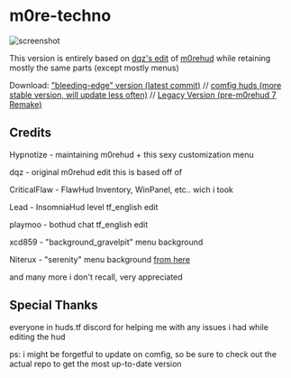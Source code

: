 # m0re-techno

![screenshot](https://b.catgirlsare.sexy/i_auWpY0z58F.jpg)

This version is entirely based on [dqz's edit](https://github.com/irodionr/dqz_hud/tree/m0re) of [m0rehud](https://github.com/Hypnootize/m0rehud) while retaining mostly the same parts (except mostly menus)

Download: ["bleeding-edge" version (latest commit)](https://github.com/TechnoSL/m0re_techno/archive/refs/heads/master.zip) //  [comfig huds (more stable version, will update less often)](https://comfig.app/huds/page/m0re-techno) // [Legacy Version (pre-m0rehud 7 Remake)](https://github.com/TechnoSL/m0re_techno/archive/refs/heads/legacy.zip)

## Credits

Hypnotize - maintaining m0rehud + this sexy customization menu

dqz - original m0rehud edit this is based off of

CriticalFlaw - FlawHud Inventory, WinPanel, etc.. wich i took

Lead - InsomniaHud level tf_english edit

playmoo - bothud chat tf_english edit

xcd859 - "background_gravelpit" menu background

Niterux - "serenity" menu background [from here](https://github.com/niterux/xhud)

and many more i don't recall, very appreciated

## Special Thanks

everyone in huds.tf discord for helping me with any issues i had while editing the hud

ps: i might be forgetful to update on comfig, so be sure to check out the actual repo to get the most up-to-date version
